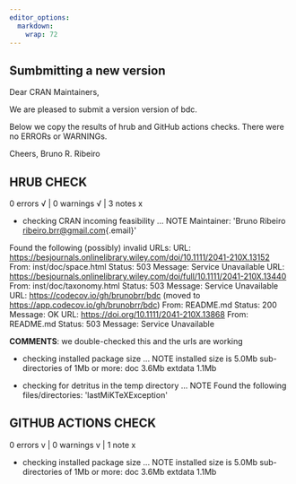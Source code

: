 ```yaml
---
editor_options: 
  markdown: 
    wrap: 72
---
```


## Sumbmitting a new version

Dear CRAN Maintainers,

We are pleased to submit a version version of bdc.

Below we copy the results of hrub and GitHub actions checks. There were
no ERRORs or WARNINGs.

Cheers, Bruno R. Ribeiro

## HRUB CHECK

0 errors √ \| 0 warnings √ \| 3 notes x

-   checking CRAN incoming feasibility ... NOTE Maintainer: 'Bruno
    Ribeiro
    [ribeiro.brr\@gmail.com](mailto:ribeiro.brr@gmail.com){.email}'

Found the following (possibly) invalid URLs: URL:
<https://besjournals.onlinelibrary.wiley.com/doi/10.1111/2041-210X.13152>
From: inst/doc/space.html Status: 503 Message: Service Unavailable URL:
<https://besjournals.onlinelibrary.wiley.com/doi/full/10.1111/2041-210X.13440>
From: inst/doc/taxonomy.html Status: 503 Message: Service Unavailable
URL: <https://codecov.io/gh/brunobrr/bdc> (moved to
<https://app.codecov.io/gh/brunobrr/bdc>) From: README.md Status: 200
Message: OK URL: <https://doi.org/10.1111/2041-210X.13868> From:
README.md Status: 503 Message: Service Unavailable

**COMMENTS**: we double-checked this and the urls are working

-   checking installed package size ... NOTE installed size is 5.0Mb
    sub-directories of 1Mb or more: doc 3.6Mb extdata 1.1Mb

-   checking for detritus in the temp directory ... NOTE Found the
    following files/directories: 'lastMiKTeXException'

## GITHUB ACTIONS CHECK

0 errors v \| 0 warnings v \| 1 note x

-   checking installed package size ... NOTE installed size is 5.0Mb
    sub-directories of 1Mb or more: doc 3.6Mb extdata 1.1Mb
